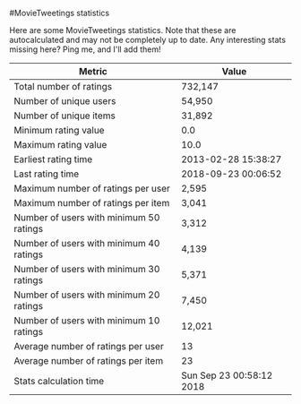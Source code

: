 #MovieTweetings statistics

Here are some MovieTweetings statistics. Note that these are autocalculated and may not be completely up to date. Any interesting stats missing here? Ping me, and I'll add them!

Metric | Value
--- | ---
Total number of ratings                 | 732,147
Number of unique users                  | 54,950
Number of unique items                  | 31,892
Minimum rating value                    | 0.0
Maximum rating value                    | 10.0
Earliest rating time                    | 2013-02-28 15:38:27
Last rating time                        | 2018-09-23 00:06:52
Maximum number of ratings per user      | 2,595
Maximum number of ratings per item      | 3,041
Number of users with minimum 50 ratings | 3,312
Number of users with minimum 40 ratings | 4,139
Number of users with minimum 30 ratings | 5,371
Number of users with minimum 20 ratings | 7,450
Number of users with minimum 10 ratings | 12,021
Average number of ratings per user      | 13
Average number of ratings per item      | 23
Stats calculation time                  | Sun Sep 23 00:58:12 2018

